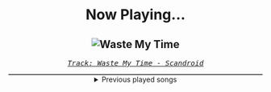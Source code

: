 <div align="center"> 
<h1>Now Playing...</h1>

![Waste My Time](https://i.scdn.co/image/ab67616d00001e02c274f262178dc28707388fa9)
--
_<samp><a href="https://open.spotify.com/track/3Yw27jlwvCUrYSsDjo47Pr">Track: Waste My Time - Scandroid</a></samp>_

<div style="border: 1px #4B5054 solid"></div>
<details>
  <summary>
    Previous played songs
  </summary>
  <table>
    <thead>
      <tr>
        <th>
          Artist
        </th>
        <th>
          Song
        </th>
        <th>
          Link
        </th>
      </tr>
    </thead>
    <tbody>
      <tr><td>Scandroid</td><td>Waste My Time</td><td><a href="https://open.spotify.com/track/3Yw27jlwvCUrYSsDjo47Pr">https://open.spotify.com/track/3Yw27jlwvCUrYSsDjo47Pr</a></td></tr><tr><td>Coping Method</td><td>Trauma</td><td><a href="https://open.spotify.com/track/2UAOcfhEzw7QHJ7SYC2lwm">https://open.spotify.com/track/2UAOcfhEzw7QHJ7SYC2lwm</a></td></tr><tr><td>3FORCE</td><td>Fear No More (feat. Mari Kattman)</td><td><a href="https://open.spotify.com/track/51sTl9dO8kpn0AF8erqhLs">https://open.spotify.com/track/51sTl9dO8kpn0AF8erqhLs</a></td></tr><tr><td>Nitroverts</td><td>Control (feat. A Broken Silence)</td><td><a href="https://open.spotify.com/track/73vNJotthGC2YGSTUkJD5N">https://open.spotify.com/track/73vNJotthGC2YGSTUkJD5N</a></td></tr><tr><td>Morgana</td><td>Agressionsblues</td><td><a href="https://open.spotify.com/track/5Ay5LJV3v3ATLYp30GaYJQ">https://open.spotify.com/track/5Ay5LJV3v3ATLYp30GaYJQ</a></td></tr><tr><td>Orbit Culture</td><td>Descent</td><td><a href="https://open.spotify.com/track/46IwawpHVB7462bMZ10Wzf">https://open.spotify.com/track/46IwawpHVB7462bMZ10Wzf</a></td></tr><tr><td>ERRA</td><td>Pale Iris</td><td><a href="https://open.spotify.com/track/5c3CJeTQO5oZqKdKRAqkg3">https://open.spotify.com/track/5c3CJeTQO5oZqKdKRAqkg3</a></td></tr><tr><td>Resolve</td><td>Older Days</td><td><a href="https://open.spotify.com/track/3DjsiMycLUIbFsSz7hKndD">https://open.spotify.com/track/3DjsiMycLUIbFsSz7hKndD</a></td></tr><tr><td>Resolve</td><td>Older Days</td><td><a href="https://open.spotify.com/track/3DjsiMycLUIbFsSz7hKndD">https://open.spotify.com/track/3DjsiMycLUIbFsSz7hKndD</a></td></tr><tr><td>Resolve</td><td>Older Days</td><td><a href="https://open.spotify.com/track/3DjsiMycLUIbFsSz7hKndD">https://open.spotify.com/track/3DjsiMycLUIbFsSz7hKndD</a></td></tr><tr><td>Resolve</td><td>Older Days</td><td><a href="https://open.spotify.com/track/7qilEpiY3qeSYzV7kS5GYz">https://open.spotify.com/track/7qilEpiY3qeSYzV7kS5GYz</a></td></tr><tr><td>Resolve</td><td>Older Days</td><td><a href="https://open.spotify.com/track/3DjsiMycLUIbFsSz7hKndD">https://open.spotify.com/track/3DjsiMycLUIbFsSz7hKndD</a></td></tr><tr><td>Imminence</td><td>Heaven Shall Burn</td><td><a href="https://open.spotify.com/track/0C8mZZLRaf2X8MKCVkbMbC">https://open.spotify.com/track/0C8mZZLRaf2X8MKCVkbMbC</a></td></tr><tr><td>Of Mice & Men</td><td>Castaway</td><td><a href="https://open.spotify.com/track/5M6DHWW8omQHWg7Oyx0HAB">https://open.spotify.com/track/5M6DHWW8omQHWg7Oyx0HAB</a></td></tr><tr><td>Within Temptation</td><td>Bleed Out</td><td><a href="https://open.spotify.com/track/1oNy8VAsmqlx7isSPR5oQe">https://open.spotify.com/track/1oNy8VAsmqlx7isSPR5oQe</a></td></tr><tr><td>Crystal Lake</td><td>The Circle</td><td><a href="https://open.spotify.com/track/1kjurKx2c5rlm9oNpeuYSY">https://open.spotify.com/track/1kjurKx2c5rlm9oNpeuYSY</a></td></tr><tr><td>Thy Art Is Murder</td><td>Blood Throne</td><td><a href="https://open.spotify.com/track/5F5q6UFrE4bdBSf4iPJKS6">https://open.spotify.com/track/5F5q6UFrE4bdBSf4iPJKS6</a></td></tr><tr><td>Imminence</td><td>Alleviate</td><td><a href="https://open.spotify.com/track/6VZ94jJIvdTb9boH5zIX9a">https://open.spotify.com/track/6VZ94jJIvdTb9boH5zIX9a</a></td></tr><tr><td>ERRA</td><td>Pale Iris</td><td><a href="https://open.spotify.com/track/5c3CJeTQO5oZqKdKRAqkg3">https://open.spotify.com/track/5c3CJeTQO5oZqKdKRAqkg3</a></td></tr><tr><td>The Plot In You</td><td>Forgotten</td><td><a href="https://open.spotify.com/track/277kkbKWZtQUpnK19WcEM6">https://open.spotify.com/track/277kkbKWZtQUpnK19WcEM6</a></td></tr>
    </tbody>
  </table>
</details>

</div>
